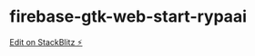 # firebase-gtk-web-start-rypaai

[Edit on StackBlitz ⚡️](https://stackblitz.com/edit/firebase-gtk-web-start-rypaai)